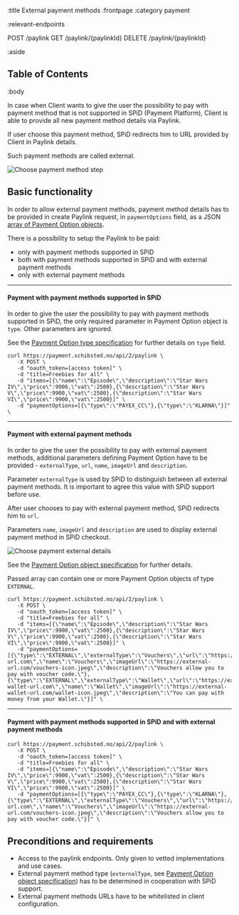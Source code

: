:title External payment methods
:frontpage
:category payment

:relevant-endpoints

POST /paylink
GET /paylink/{paylinkId}
DELETE /paylink/{paylinkId}

:aside
## Table of Contents

<spid-toc></spid-toc>

:body

In case when Client wants to give the user the possibility to pay with payment method 
that is not supported in SPiD (Payment Platform), Client is able to provide all 
new payment method details via Paylink.

If user choose this payment method, SPiD redirects him to URL provided by Client in Paylink details.

Such payment methods are called external.

<img alt="Choose payment method step" style="display: block; max-width: 100%; height: auto; margin: auto; float: none!important;" src="/images/choose-payment.png">


## Basic functionality

In order to allow external payment methods, payment method details has to be 
provided in create Paylink request, in `paymentOptions` field, as a JSON [array of Payment Option objects](/types/payment-options-array/).

There is a possibility to setup the Paylink to be paid:

- only with payment methods supported in SPiD
- both with payment methods supported in SPiD and with external payment methods
- only with external payment methods

***

#### Payment with payment methods supported in SPiD

In order to give the user the possibility to pay with payment methods supported in SPiD,
the only required parameter in Payment Option object is `type`. Other parameters are ignored.

See the [Payment Option type specification](/types/payment-option-type/) for further details on `type` field.


```
curl https://payment.schibsted.no/api/2/paylink \
   -X POST \
   -d "oauth_token=[access token]" \
   -d "title=Freebies for all" \
   -d "items=[{\"name\":\"Episode\",\"description\":\"Star Wars IV\",\"price\":9900,\"vat\":2500},{\"description\":\"Star Wars V\",\"price\":9900,\"vat\":2500},{\"description\":\"Star Wars VI\",\"price\":9900,\"vat\":2500}]" \
   -d "paymentOptions=[{\"type\":\"PAYEX_CC\"},{\"type\":\"KLARNA\"}]" \
```

***

#### Payment with external payment methods

In order to give the user the possibility to pay with external payment methods,
additional parameters defining Payment Option have to be provided - `externalType`, `url`, `name`, `imageUrl` and `description`. 

Parameter `externalType` is used by SPiD to distinguish between all external payment 
methods. It is important to agree this value with SPiD support before use.

After user chooses to pay with external payment method, SPiD redirects him 
to `url`.

Parameters `name`, `imageUrl` and `description` are used to display external payment method in SPiD checkout.

<img alt="Choose payment external details" style="display: block; max-width: 100%; height: auto; margin: auto; float: none!important;" src="/images/choose-payment-external-details.png">


See the [Payment Option object specification](/types/payment-options-array/) for further details.

Passed array can contain one or more Payment Option objects of type `EXTERNAL`. 


```
curl https://payment.schibsted.no/api/2/paylink \
   -X POST \
   -d "oauth_token=[access token]" \
   -d "title=Freebies for all" \
   -d "items=[{\"name\":\"Episode\",\"description\":\"Star Wars IV\",\"price\":9900,\"vat\":2500},{\"description\":\"Star Wars V\",\"price\":9900,\"vat\":2500},{\"description\":\"Star Wars VI\",\"price\":9900,\"vat\":2500}]" \
   -d "paymentOptions=[{\"type\":\"EXTERNAL\",\"externalType\":\"Vouchers\",\"url\":\"https://external-url.com\",\"name\":\"Vouchers\",\"imageUrl\":\"https://external-url.com/vouchers-icon.jpeg\",\"description\":\"Vouchers allow you to pay with voucher code.\"},{\"type\":\"EXTERNAL\",\"externalType\":\"Wallet\",\"url\":\"https://external-wallet-url.com\",\"name\":\"Wallet\",\"imageUrl\":\"https://external-wallet-url.com/wallet-icon.jpeg\",\"description\":\"You can pay with money from your Wallet.\"}]" \
```

***

#### Payment with payment methods supported in SPiD and with external payment methods

```
curl https://payment.schibsted.no/api/2/paylink \
   -X POST \
   -d "oauth_token=[access token]" \
   -d "title=Freebies for all" \
   -d "items=[{\"name\":\"Episode\",\"description\":\"Star Wars IV\",\"price\":9900,\"vat\":2500},{\"description\":\"Star Wars V\",\"price\":9900,\"vat\":2500},{\"description\":\"Star Wars VI\",\"price\":9900,\"vat\":2500}]" \
   -d "paymentOptions=[{\"type\":\"PAYEX_CC\"},{\"type\":\"KLARNA\"},{\"type\":\"EXTERNAL\",\"externalType\":\"Vouchers\",\"url\":\"https://external-url.com\",\"name\":\"Vouchers\",\"imageUrl\":\"https://external-url.com/vouchers-icon.jpeg\",\"description\":\"Vouchers allow you to pay with voucher code.\"}]" \
```


## Preconditions and requirements

* Access to the paylink endpoints. Only given to vetted implementations and use cases.
* External payment method type (`externalType`, see [Payment Option object specification](/types/payment-options-array/)) has to be determined in cooperation with SPiD support.
* External payment methods URLs have to be whitelisted in client configuration.


